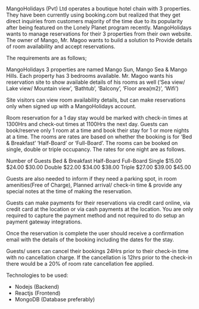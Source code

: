 MangoHolidays (Pvt) Ltd operates a boutique hotel chain with 3 properties. 
They have been currently using booking.com but realized that they get direct inquiries from customers majority of the time due to its popularity after being featured on the Lonely Planet program recently. 
MangoHolidays wants to manage reservations for their 3 properties from their own website. 
The owner of Mango, Mr. Magoo wants to build a solution to Provide details of room availability and accept reservations. 

The requirements are as follows;

MangoHolidays 3 properties are named Mango Sun, Mango Sea & Mango Hills. Each property has 3 bedrooms available. 
Mr. Magoo wants his reservation site to show available details of his rooms as well (‘Sea view/ Lake view/ Mountain view’, ‘Bathtub’, ‘Balcony’, ‘Floor area(m2)’, ‘Wifi’)

Site visitors can view room availability details, but can make reservations only when signed up with a MangoHolidays account.

Room reservation for a 1 day stay would be marked with check-in times at 1300Hrs and check-out times at 1100Hrs the next day. 
Guests can book/reserve only 1 room at a time and book their stay for 1 or more nights at a time. 
The rooms are rates are based on whether the booking is for ‘Bed & Breakfast’ ‘Half-Board’ or ‘Full-Board’. 
The rooms can be booked on single, double or triple occupancy. The rates for one night are as follows.


Number of Guests	Bed & Breakfast	Half-Board	Full-Board
Single	$15.00	$24.00	$30.00
Double	$22.00	$34.00	$38.00
Triple	$27.00	$39.00	$45.00


Guests are also needed to inform if they need a parking spot, in room amenities(Free of Charge), Planned arrival/ check-in time & provide any special notes at the time of making the reservation.

Guests can make payments for their reservations via credit card online, via credit card at the location or via cash payments at the location. You are only required to capture the payment method and not required to do setup an payment gateway integrations.

Once the reservation is complete the user should receive a confirmation email with the details of the booking including the dates for the stay.

Guests/ users can cancel their bookings 24Hrs prior to their check-in time with no cancellation charge. If the cancellation is 12hrs prior to the check-in there would be a 20% of room rate cancellation fee applied.


Technologies to be used:
-	Nodejs (Backend)
-	Reactjs (Frontend)
-	MongoDB (Database preferably)
